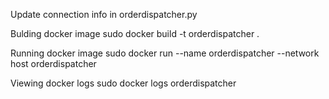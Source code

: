 Update connection info in orderdispatcher.py

Bulding docker image
sudo docker build -t orderdispatcher .

Running docker image
sudo docker run --name orderdispatcher --network host orderdispatcher

Viewing docker logs
sudo docker logs orderdispatcher
